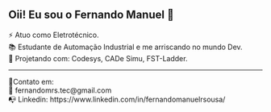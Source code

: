## Oii! Eu sou o Fernando Manuel 👋

⚡ Atuo como Eletrotécnico.<br>
📚 Estudante de Automação Industrial e me arriscando no mundo Dev.<br>
🧰 Projetando com: Codesys, CADe Simu, FST-Ladder.
<hr/>
📡Contato em: <br/>
<a href"mailto:fernandomrs.tec@gmail.com">
📩 fernandomrs.tec@gmail.com <br>
</a>
📭 Linkedin: https://www.linkedin.com/in/fernandomanuelrsousa/
